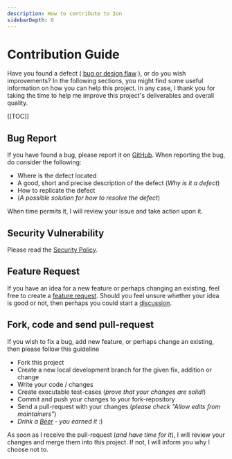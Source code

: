 ```yaml
---
description: How to contribute to Ion
sidebarDepth: 0
---
```


# Contribution Guide

Have you found a defect ( [bug or design flaw](https://en.wikipedia.org/wiki/Software_bug) ), or do you wish improvements? In the following sections, you might find some useful information
on how you can help this project. In any case, I thank you for taking the time to help me improve this project's deliverables and overall quality.

[[TOC]]

## Bug Report

If you have found a bug, please report it on [GitHub](https://github.com/aedart/ion/issues/new/choose).
When reporting the bug, do consider the following:

* Where is the defect located
* A good, short and precise description of the defect (_Why is it a defect_)
* How to replicate the defect
* (_A possible solution for how to resolve the defect_)

When time permits it, I will review your issue and take action upon it.

## Security Vulnerability

Please read the [Security Policy](./security.md).

## Feature Request

If you have an idea for a new feature or perhaps changing an existing, feel free to create a [feature request](https://github.com/aedart/ion/issues/new/choose).
Should you feel unsure whether your idea is good or not, then perhaps you could start a [discussion](https://github.com/aedart/ion/discussions).

[//]: # (TODO: Code Style, etc... )

[//]: # ()
[//]: # (## Code Style)

[//]: # ()
[//]: # (On a general note, [PSR-12]&#40;https://www.php-fig.org/psr/psr-12/&#41; is used as code style guide.)

[//]: # ()
[//]: # (### PHPDoc)

[//]: # ()
[//]: # ([PHPDoc]&#40;https://www.phpdoc.org/&#41; us used to document source code, such as classes, interfaces, traits, methods...etc.)

[//]: # (Please make sure that your contributed code is documented accordingly. )

[//]: # ()
[//]: # (### Easy Coding Standard)

[//]: # ()
[//]: # ([Easy Coding Standard]&#40;https://github.com/symplify/easy-coding-standard&#41; is configured in the project, which is automatically triggered on every push and pull request.)

[//]: # (It ensures that [PSR-12]&#40;https://www.php-fig.org/psr/psr-12/&#41; is upheld.)

[//]: # (To execute it locally, run the following command:)

[//]: # ()
[//]: # (```shell)

[//]: # (composer run cs)

[//]: # (```)

## Fork, code and send pull-request

If you wish to fix a bug, add new feature, or perhaps change an existing, then please follow this guideline

* Fork this project
* Create a new local development branch for the given fix, addition or change
* Write your code / changes
* Create executable test-cases (_prove that your changes are solid!_)
* Commit and push your changes to your fork-repository
* Send a pull-request with your changes (_please check "Allow edits from maintainers"_)
* _Drink a [Beer](https://en.wikipedia.org/wiki/Beer) - you earned it_ :)

As soon as I receive the pull-request (_and have time for it_), I will review your changes and merge them into this project. If not, I will inform you why I choose not to.
